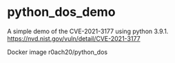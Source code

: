 # python_dos_demo
A simple demo of the CVE-2021-3177 using python 3.9.1.
https://nvd.nist.gov/vuln/detail/CVE-2021-3177

Docker image r0ach20/python_dos
